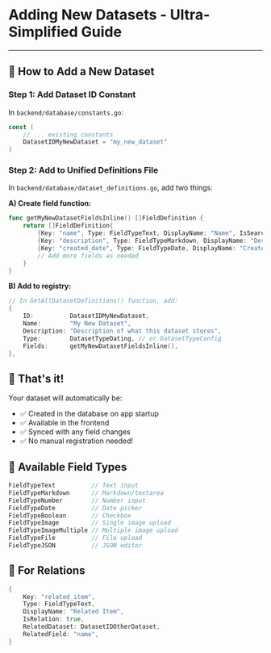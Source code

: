 # Adding New Datasets - Ultra-Simplified Guide

---

## 🚀 How to Add a New Dataset

### Step 1: Add Dataset ID Constant
In `backend/database/constants.go`:
```go
const (
    // ... existing constants
    DatasetIDMyNewDataset = "my_new_dataset"
)
```

### Step 2: Add to Unified Definitions File
In `backend/database/dataset_definitions.go`, add two things:

**A) Create field function:**
```go
func getMyNewDatasetFieldsInline() []FieldDefinition {
    return []FieldDefinition{
        {Key: "name", Type: FieldTypeText, DisplayName: "Name", IsSearchable: true},
        {Key: "description", Type: FieldTypeMarkdown, DisplayName: "Description"},
        {Key: "created_date", Type: FieldTypeDate, DisplayName: "Created Date"},
        // Add more fields as needed
    }
}
```

**B) Add to registry:**
```go
// In GetAllDatasetDefinitions() function, add:
{
    ID:          DatasetIDMyNewDataset,
    Name:        "My New Dataset",
    Description: "Description of what this dataset stores",
    Type:        DatasetTypeDating, // or DatasetTypeConfig
    Fields:      getMyNewDatasetFieldsInline(),
},
```

## 🎉 That's it!
Your dataset will automatically be:
- ✅ Created in the database on app startup
- ✅ Available in the frontend
- ✅ Synced with any field changes
- ✅ No manual registration needed!

## 📝 Available Field Types
```go
FieldTypeText          // Text input
FieldTypeMarkdown      // Markdown/textarea
FieldTypeNumber        // Number input  
FieldTypeDate          // Date picker
FieldTypeBoolean       // Checkbox
FieldTypeImage         // Single image upload
FieldTypeImageMultiple // Multiple image upload
FieldTypeFile          // File upload
FieldTypeJSON          // JSON editor
```

## 🔗 For Relations
```go
{
    Key: "related_item",
    Type: FieldTypeText,
    DisplayName: "Related Item",
    IsRelation: true,
    RelatedDataset: DatasetIDOtherDataset,
    RelatedField: "name",
}
```